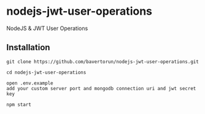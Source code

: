 # nodejs-jwt-user-operations
NodeJS &amp; JWT User Operations

## Installation

```
git clone https://github.com/bavertorun/nodejs-jwt-user-operations.git
```

```
cd nodejs-jwt-user-operations
```

`open .env.example`<br>
`add your custom server port and mongodb connection uri and jwt secret key`
```
npm start
```